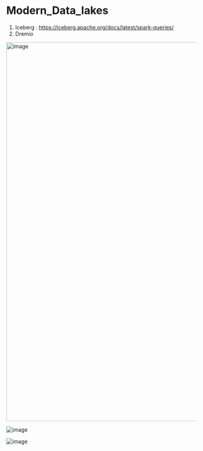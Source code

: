 # Modern_Data_lakes

1. Iceberg : https://iceberg.apache.org/docs/latest/spark-queries/
1. Dremio

<img width="1000" alt="image" src="https://user-images.githubusercontent.com/5849522/226154947-21813dfa-7c0b-4e1b-8ab8-1972d1808a18.png">

![image](https://user-images.githubusercontent.com/5849522/226154722-a2b50e91-92df-41e2-af27-2094b887b516.png)


![image](https://user-images.githubusercontent.com/5849522/226155388-75f53ced-e029-44a4-89a3-b7a9fa2e832d.png)
